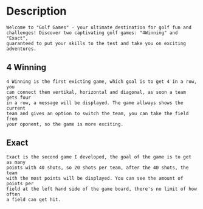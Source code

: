 # Description

    Welcome to "Golf Games" - your ultimate destination for golf fun and
    challenges! Discover two captivating golf games: "4Winning" and "Exact",
    guaranteed to put your skills to the test and take you on exciting
    adventures.

## 4 Winning

    4 Winning is the first exicting game, which goal is to get 4 in a row, you
    can connect them vertikal, horizontal and diagonal, as soon a team gets four
    in a row, a message will be displayed. The game allways shows the current
    team and gives an option to switch the team, you can take the field from
    your oponent, so the game is more exciting. 

## Exact

    Exact is the second game I developed, the goal of the game is to get as many
    points with 40 shots, so 20 shots per team, after the 40 shots, the team
    with the most points will be displayed. You can see the amount of points per
    field at the left hand side of the game board, there's no limit of how often
    a field can get hit.
